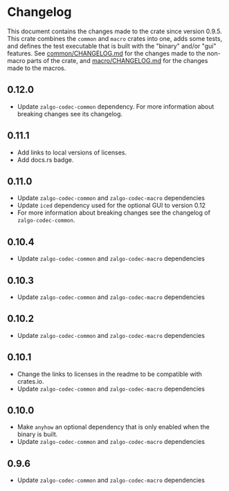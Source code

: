 # Changelog

This document contains the changes made to the crate since version 0.9.5.
This crate combines the `common` and `macro` crates into one, adds some tests,
and defines the test executable that is built with the "binary" and/or "gui" features.
See [common/CHANGELOG.md](../common/CHANGELOG.md) for the changes made to the
non-macro parts of the crate, and [macro/CHANGELOG.md](../macro/CHANGELOG.md)
for the changes made to the macros.

## 0.12.0

- Update `zalgo-codec-common` dependency. For more information about breaking
 changes see its changelog.

## 0.11.1

- Add links to local versions of licenses.  
- Add docs.rs badge.

## 0.11.0

- Update `zalgo-codec-common` and `zalgo-codec-macro` dependencies
- Update `iced` dependency used for the optional GUI to version 0.12
- For more information about breaking changes see the changelog of `zalgo-codec-common`.

## 0.10.4

- Update `zalgo-codec-common` and `zalgo-codec-macro` dependencies

## 0.10.3

- Update `zalgo-codec-common` and `zalgo-codec-macro` dependencies

## 0.10.2

- Update `zalgo-codec-common` and `zalgo-codec-macro` dependencies

## 0.10.1

- Change the links to licenses in the readme to be compatible with crates.io.
- Update `zalgo-codec-common` and `zalgo-codec-macro` dependencies

## 0.10.0

- Make `anyhow` an optional dependency that is only enabled when the binary is built.
- Update `zalgo-codec-common` and `zalgo-codec-macro` dependencies

## 0.9.6

- Update `zalgo-codec-common` and `zalgo-codec-macro` dependencies

